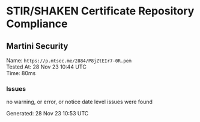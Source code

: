 # STIR/SHAKEN Certificate Repository Compliance

## Martini Security

Name: `https://p.mtsec.me/2884/P8jZtEIr7-0R.pem`\
Tested At: 28 Nov 23 10:44 UTC\
Time: 80ms

### Issues

no warning, or error, or notice date level issues were found

Generated: 28 Nov 23 10:53 UTC
